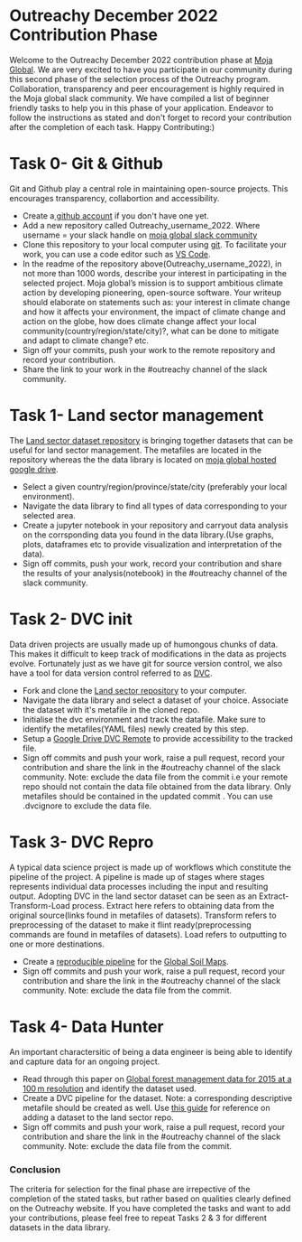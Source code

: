 # Outreachy December 2022 Contribution Phase

Welcome to the Outreachy December 2022 contribution phase at [Moja Global](https://moja.global/). We are very excited to have you participate in our community during this second phase of the selection process of the Outreachy program. Collaboration, transparency and peer encouragement is highly required in the Moja global slack community. We have compiled a list of beginner friendly tasks to help you in this phase of your application. Endeavor to follow the instructions as stated and don't forget to record your contribution after the completion of each task. Happy Contributing:)

# Task 0- Git & Github
Git and Github play a central role in maintaining open-source projects. This encourages transparency, collabortion and accessibility.
* Create a[ github account](https://docs.github.com/en/get-started/onboarding/getting-started-with-your-github-account) if you don't have one yet.
* Add a new repository called Outreachy_username_2022. Where username = your slack handle on [moja global slack community](https://join.slack.com/t/mojaglobal/shared_invite/zt-o6ta1ug0-rVLjAo460~d7JbZ~HpFFtw)
* Clone this repository to your local computer using [git](https://git-scm.com/downloads). To facilitate your work, you can use a code editor such as [VS Code](https://code.visualstudio.com/).  
* In the readme of the repository above(Outreachy_username_2022), in not more than 1000 words, describe your interest in participating in the selected project. Moja global’s mission is to support ambitious climate action by developing pioneering, open-source software. Your writeup should elaborate on statements such as: your interest in climate change and how it affects your environment, the impact of climate change and action on the globe, how does climate change affect your local community(country/region/state/city)?, what can be done to mitigate and adapt to climate change? etc.
* Sign off your commits, push your work to the remote repository and record your contribution.
* Share the link to your work in the #outreachy channel of the slack community.

# Task 1- Land sector management
The [Land sector dataset repository](https://github.com/moja-global/Land_Sector_Datasets) is bringing together datasets that can be useful for land sector management. The metafiles are located in the repository whereas the the data library is located on [moja global hosted google drive](https://datasets.mojaglobal.workers.dev/0:/).

* Select a given country/region/province/state/city (preferably your local environment).
* Navigate the data library to find all types of data corresponding to your selected area.
* Create a jupyter notebook in your repository and carryout data analysis on the corrsponding data you found in the data library.(Use graphs, plots, dataframes etc to provide visualization and interpretation of the data).
* Sign off commits, push your work, record your contribution and share the results of your analysis(notebook) in the #outreachy channel of the slack community.

# Task 2- DVC init
Data driven projects are usually made up of humongous chunks of data. This makes it difficult to keep track of modifications in the data as projects evolve. Fortunately just as we have git for source version control, we also have a tool for data version control referred to as [DVC](https://dvc.org/). 

* Fork and clone the [Land sector repository](https://github.com/moja-global/Land_Sector_Datasets) to your computer.
* Navigate the data library and select a dataset of your choice. Associate the dataset with it's metafile in the cloned repo.
* Initialise the dvc environment and track the datafile. Make sure to identify the metafiles(YAML files)  newly created by this step.
* Setup a [Google Drive DVC Remote](https://dvc.org/doc/user-guide/how-to/setup-google-drive-remote) to provide accessibility to the tracked file.
* Sign off commits and push your work, raise a pull request, record your contribution and share the link in the #outreachy channel of the slack community. Note: exclude the data file from the commit i.e your remote repo should not contain the data file obtained from the data library. Only metafiles should be contained in the updated commit . You can use .dvcignore to exclude the data file.

# Task 3- DVC Repro
A typical data science project is made up of workflows which constitute the pipeline of the project. A pipeline is made up of stages where stages represents individual data processes including the input and resulting output. Adopting DVC in the land sector dataset can be seen as an Extract-Transform-Load process. Extract here refers to obtaining data from the original source(links found in metafiles of datasets). Transform refers to preprocessing of the dataset to make it flint ready(preprocessing commands are found in metafiles of datasets). Load refers to outputting to one or more destinations.
* Create a [reproducible pipeline](https://dvc.org/doc/start/data-management/data-pipelines) for the [Global Soil Maps](https://github.com/moja-global/Land_Sector_Datasets/blob/master/Data/Soil/GlobalSoilOrganicCarbonDensitykgCm2to1mdepth.ipynb).
* Sign off commits and push your work, raise a pull request, record your contribution and share the link in the #outreachy channel of the slack community. Note: exclude the data file from the commit.

# Task 4- Data Hunter
An important charactersitic of being a data engineer is being able to identify and capture data for an ongoing project. 

* Read through this paper on [Global forest management data for 2015 at a 100 m resolution](https://www.nature.com/articles/s41597-022-01332-3#Sec10) and identify the dataset used.
* Create a DVC pipeline for the dataset. Note: a corresponding descriptive metafile should be created as well. Use [this guide]([https:/](https://drive.google.com/file/d/1y9CsPE2gyYub72SB-hdWAJVyWAyEV5ZR/view?usp=sharing)/) for reference on adding a dataset to the land sector repo.
* Sign off commits and push your work, raise a pull request, record your contribution and share the link in the #outreachy channel of the slack community. Note: exclude the data file from the commit.

### Conclusion
The criteria for selection for the final phase are irrepective of the completion of the stated tasks, but rather based on qualities clearly defined on the Outreachy website. If you have completed the tasks and want to add your contributions, please feel free to repeat Tasks 2 & 3 for different datasets in the data library.

